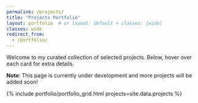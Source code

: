 ```yaml
---
permalink: /projects/
title: "Projects Portfolio"
layout: portfolio  # or layout: default + classes: [wide]
classes: wide
redirect_from:
  - /portfolio/
---
```



Welcome to my curated collection of selected projects. Below, hover over each card for extra details.

**Note**: This page is currently under development and more projects will be added soon!

{% include portfolio/portfolio_grid.html projects=site.data.projects %}

